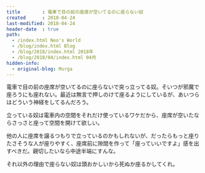 ```yaml
---
title        : 電車で目の前の座席が空いてるのに座らない奴
created      : 2018-04-24
last-modified: 2018-04-24
header-date  : true
path:
  - /index.html Neo's World
  - /blog/index.html Blog
  - /blog/2018/index.html 2018年
  - /blog/2018/04/index.html 04月
hidden-info:
  - original-blog: Murga
---
```


電車で目の前の座席が空いてるのに座らないで突っ立ってる奴。そいつが邪魔で座ろうにも座れない。最近は無言で押しのけて座るようにしているが、あいつらはどういう神経をしてるんだろう。

立っている奴は電車内の空間をそれだけ使っているワケだから、座席が空いたならさっさと座って空間を開けて欲しい。

他の人に座席を譲るつもりで立っているのかもしれないが、だったらもっと座りたさそうな人が座りやすく、座席前に隙間を作って「座っていいですよ」感を出すべきだ。親切したいなら中途半端にすんな。

それ以外の理由で座らない奴は頭おかしいから死ぬか座るかしてくれ。
